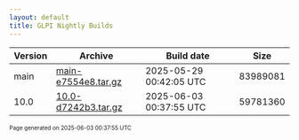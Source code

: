 ```yaml
---
layout: default
title: GLPI Nightly Builds
---
```


Version|Archive|Build date|Size
---|---|---|---
main|[main-e7554e8.tar.gz](main-e7554e8.tar.gz)|2025-05-29 00:42:05 UTC|83989081
10.0|[10.0-d7242b3.tar.gz](10.0-d7242b3.tar.gz)|2025-06-03 00:37:55 UTC|59781360

<font size="1">Page generated on 2025-06-03 00:37:55 UTC</font>
